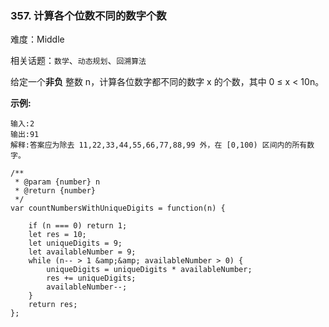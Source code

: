### 357. 计算各个位数不同的数字个数

难度：Middle

相关话题：`数学`、`动态规划`、`回溯算法`

给定一个**非负** 整数 n，计算各位数字都不同的数字 x 的个数，其中 0 &le; x < 10n。



**示例:** 



```
输入:2
输出:91 
解释:答案应为除去 11,22,33,44,55,66,77,88,99 外，在 [0,100) 区间内的所有数字。
```

```
/**
 * @param {number} n
 * @return {number}
 */
var countNumbersWithUniqueDigits = function(n) {

    if (n === 0) return 1;
    let res = 10;
    let uniqueDigits = 9;
    let availableNumber = 9;
    while (n-- > 1 &amp;&amp; availableNumber > 0) {
        uniqueDigits = uniqueDigits * availableNumber;
        res += uniqueDigits;
        availableNumber--;
    }
    return res;
};
```

